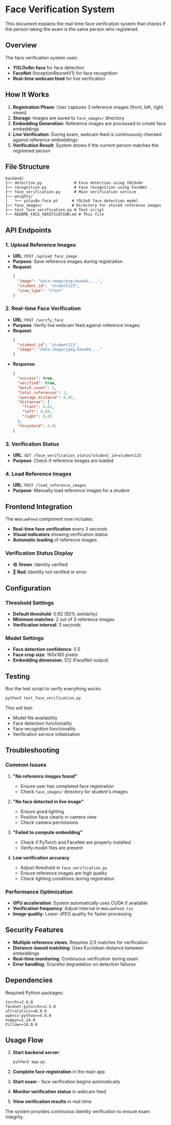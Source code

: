 # Face Verification System

This document explains the real-time face verification system that checks if the person taking the exam is the same person who registered.

## Overview

The face verification system uses:
- **YOLOv8n-face** for face detection
- **FaceNet** (InceptionResnetV1) for face recognition
- **Real-time webcam feed** for live verification

## How It Works

1. **Registration Phase**: User captures 3 reference images (front, left, right views)
2. **Storage**: Images are saved to `face_images/` directory
3. **Embedding Generation**: Reference images are processed to create face embeddings
4. **Live Verification**: During exam, webcam feed is continuously checked against reference embeddings
5. **Verification Result**: System shows if the current person matches the registered person

## File Structure

```
backend/
├── detection.py              # Face detection using YOLOv8n
├── recognition.py            # Face recognition using FaceNet
├── face_verification.py      # Main verification service
├── weights/
│   └── yolov8n-face.pt      # YOLOv8 face detection model
├── face_images/             # Directory for stored reference images
├── test_face_verification.py # Test script
└── README_FACE_VERIFICATION.md # This file
```

## API Endpoints

### 1. Upload Reference Images
- **URL**: `POST /upload_face_image`
- **Purpose**: Save reference images during registration
- **Request**:
  ```json
  {
    "image": "data:image/png;base64,...",
    "student_id": "student123",
    "view_type": "front"
  }
  ```

### 2. Real-time Face Verification
- **URL**: `POST /verify_face`
- **Purpose**: Verify live webcam feed against reference images
- **Request**:
  ```json
  {
    "student_id": "student123",
    "image": "data:image/jpeg;base64,..."
  }
  ```
- **Response**:
  ```json
  {
    "success": true,
    "verified": true,
    "match_count": 2,
    "total_references": 3,
    "average_distance": 0.85,
    "distances": {
      "front": 0.82,
      "left": 0.88,
      "right": 0.85
    },
    "threshold": 0.92
  }
  ```

### 3. Verification Status
- **URL**: `GET /face_verification_status?student_id=student123`
- **Purpose**: Check if reference images are loaded

### 4. Load Reference Images
- **URL**: `POST /load_reference_images`
- **Purpose**: Manually load reference images for a student

## Frontend Integration

The `WebcamFeed` component now includes:
- **Real-time face verification** every 3 seconds
- **Visual indicators** showing verification status
- **Automatic loading** of reference images

### Verification Status Display
- 🟢 **Green**: Identity verified
- 🔴 **Red**: Identity not verified or error

## Configuration

### Threshold Settings
- **Default threshold**: 0.92 (92% similarity)
- **Minimum matches**: 2 out of 3 reference images
- **Verification interval**: 3 seconds

### Model Settings
- **Face detection confidence**: 0.5
- **Face crop size**: 160x160 pixels
- **Embedding dimension**: 512 (FaceNet output)

## Testing

Run the test script to verify everything works:

```bash
python3 test_face_verification.py
```

This will test:
- Model file availability
- Face detection functionality
- Face recognition functionality
- Verification service initialization

## Troubleshooting

### Common Issues

1. **"No reference images found"**
   - Ensure user has completed face registration
   - Check `face_images/` directory for student's images

2. **"No face detected in live image"**
   - Ensure good lighting
   - Position face clearly in camera view
   - Check camera permissions

3. **"Failed to compute embedding"**
   - Check if PyTorch and FaceNet are properly installed
   - Verify model files are present

4. **Low verification accuracy**
   - Adjust threshold in `face_verification.py`
   - Ensure reference images are high quality
   - Check lighting conditions during registration

### Performance Optimization

- **GPU acceleration**: System automatically uses CUDA if available
- **Verification frequency**: Adjust interval in `WebcamFeed.tsx`
- **Image quality**: Lower JPEG quality for faster processing

## Security Features

- **Multiple reference views**: Requires 2/3 matches for verification
- **Distance-based matching**: Uses Euclidean distance between embeddings
- **Real-time monitoring**: Continuous verification during exam
- **Error handling**: Graceful degradation on detection failures

## Dependencies

Required Python packages:
```
torch>=2.0.0
facenet-pytorch>=2.5.0
ultralytics>=8.0.0
opencv-python>=4.8.0
numpy>=1.24.0
Pillow>=10.0.0
```

## Usage Flow

1. **Start backend server**:
   ```bash
   python3 app.py
   ```

2. **Complete face registration** in the main app
3. **Start exam** - face verification begins automatically
4. **Monitor verification status** in webcam feed
5. **View verification results** in real-time

The system provides continuous identity verification to ensure exam integrity. 